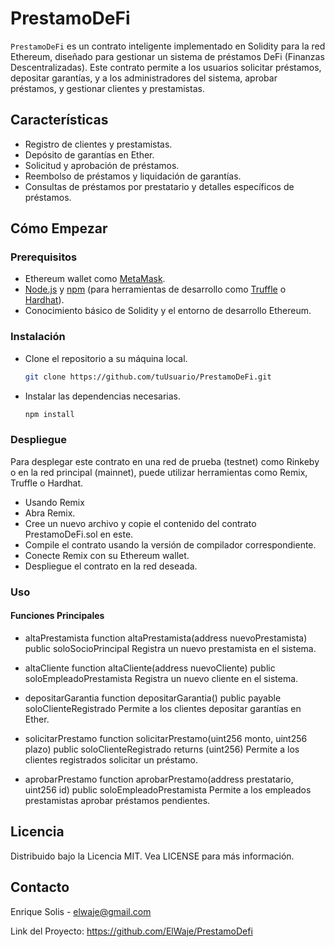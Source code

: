 # PrestamoDeFi

`PrestamoDeFi` es un contrato inteligente implementado en Solidity para la red Ethereum, diseñado para gestionar un sistema de préstamos DeFi (Finanzas Descentralizadas). Este contrato permite a los usuarios solicitar préstamos, depositar garantías, y a los administradores del sistema, aprobar préstamos, y gestionar clientes y prestamistas.

## Características

- Registro de clientes y prestamistas.
- Depósito de garantías en Ether.
- Solicitud y aprobación de préstamos.
- Reembolso de préstamos y liquidación de garantías.
- Consultas de préstamos por prestatario y detalles específicos de préstamos.

## Cómo Empezar

### Prerequisitos

- Ethereum wallet como [MetaMask](https://metamask.io/).
- [Node.js](https://nodejs.org/) y [npm](https://www.npmjs.com/) (para herramientas de desarrollo como [Truffle](https://www.trufflesuite.com/) o [Hardhat](https://hardhat.org/)).
- Conocimiento básico de Solidity y el entorno de desarrollo Ethereum.

### Instalación

- Clone el repositorio a su máquina local.
  ```bash
  git clone https://github.com/tuUsuario/PrestamoDeFi.git
- Instalar las dependencias necesarias.
  ```bash
  npm install
  
### Despliegue

Para desplegar este contrato en una red de prueba (testnet) como Rinkeby o en la red principal (mainnet), puede utilizar herramientas como Remix, Truffle o Hardhat.

- Usando Remix
- Abra Remix.
- Cree un nuevo archivo y copie el contenido del contrato PrestamoDeFi.sol en este.
- Compile el contrato usando la versión de compilador correspondiente.
- Conecte Remix con su Ethereum wallet.
- Despliegue el contrato en la red deseada.

### Uso

#### Funciones Principales

- altaPrestamista
function altaPrestamista(address nuevoPrestamista) public soloSocioPrincipal
Registra un nuevo prestamista en el sistema.

- altaCliente
function altaCliente(address nuevoCliente) public soloEmpleadoPrestamista
Registra un nuevo cliente en el sistema.

- depositarGarantia
function depositarGarantia() public payable soloClienteRegistrado
Permite a los clientes depositar garantías en Ether.

- solicitarPrestamo
function solicitarPrestamo(uint256 monto, uint256 plazo) public soloClienteRegistrado returns (uint256)
Permite a los clientes registrados solicitar un préstamo.

- aprobarPrestamo
function aprobarPrestamo(address prestatario, uint256 id) public soloEmpleadoPrestamista
Permite a los empleados prestamistas aprobar préstamos pendientes.

## Licencia

Distribuido bajo la Licencia MIT. Vea LICENSE para más información.

## Contacto

Enrique Solis - elwaje@gmail.com

Link del Proyecto: https://github.com/ElWaje/PrestamoDefi
